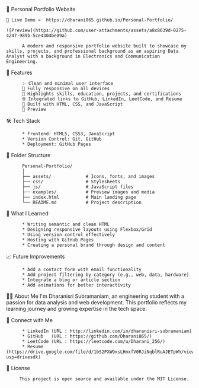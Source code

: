 💼 Personal Portfolio Website
   
    🚀 Live Demo »  https://dharani865.github.io/Personal-Portfolio/

    ![Preview](https://github.com/user-attachments/assets/a8c8639d-0275-4247-989b-5ce4304be09a)

          A modern and responsive portfolio website built to showcase my skills, projects, and professional background as an aspiring Data Analyst with a background in Electronics and Communication Engineering.

📌 Features

          ✨ Clean and minimal user interface          
          📱 Fully responsive on all devices          
          🧠 Highlights skills, education, projects, and certifications          
          🌐 Integrated links to GitHub, LinkedIn, LeetCode, and Resume          
          🎯 Built with HTML, CSS, and JavaScript          
          📸 Preview

🛠️ Tech Stack

          * Frontend: HTML5, CSS3, JavaScript
          * Version Control: Git, GitHub
          * Deployment: GitHub Pages

📂 Folder Structure

          Personal-Portfolio/
          │
          ├── assets/             # Icons, fonts, and images
          ├── css/                # Stylesheets
          ├── js/                 # JavaScript files
          ├── examples/           # Preview images and media
          ├── index.html          # Main landing page
          └── README.md           # Project description

🧠 What I Learned

          * Writing semantic and clean HTML
          * Designing responsive layouts using Flexbox/Grid
          * Using version control effectively
          * Hosting with GitHub Pages
          * Creating a personal brand through design and content

📈 Future Improvements

          * Add a contact form with email functionality      
          * Add project filtering by category (e.g., web, data, hardware)          
          * Integrate a blog or article section          
          * Add animations for better interactivity

🙋‍♀️ About Me
          I'm Dharanisri Subramaniam, an engineering student with a passion for data analysis and web development. This portfolio reflects my learning journey and growing expertise in the tech space.

🔗 Connect with Me

          * LinkedIn (URL : http://linkedin.com/in/dharanisri-subramaniam)
          * GitHub   (URL : https://github.com/Dharani865/)          
          * LeetCode (URL : https://leetcode.com/u/Dharani_256/)
          * Resume   (https://drive.google.com/file/d/1bS2PXW9xsLHnxfV0RJiNqblRuAJETpWh/view?usp=drivesdk)

📜 License

         This project is open source and available under the MIT License.
